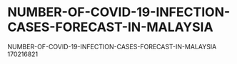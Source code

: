 # NUMBER-OF-COVID-19-INFECTION-CASES-FORECAST-IN-MALAYSIA
NUMBER-OF-COVID-19-INFECTION-CASES-FORECAST-IN-MALAYSIA  170216821
